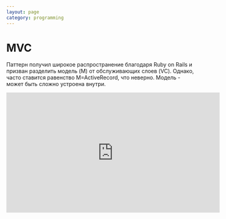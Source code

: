 ```yaml
---
layout: page
category: programming
---
```


# MVC

Паттерн получил широкое распространение благодаря Ruby on Rails и призван разделить модель (M) от обслуживающих слоев (VC). Однако, часто ставится равенство M=ActiveRecord, что неверно. Модель - может быть сложно устроена внутри.

<iframe width="560" height="315" src="https://www.youtube.com/embed/XqDfypOoNgQ?si=RyZDTrYt2ljyjMw7" title="YouTube video player" frameborder="0" allow="accelerometer; autoplay; clipboard-write; encrypted-media; gyroscope; picture-in-picture; web-share" referrerpolicy="strict-origin-when-cross-origin" allowfullscreen></iframe>
